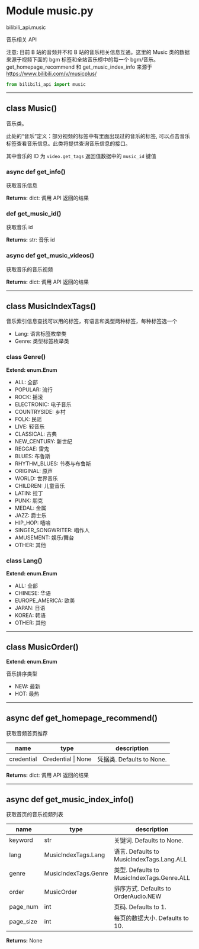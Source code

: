 # Module music.py


bilibili_api.music

音乐相关 API

注意: 目前 B 站的音频并不和 B 站的音乐相关信息互通。这里的 Music 类的数据来源于视频下面的 bgm 标签和全站音乐榜中的每一个 bgm/音乐。get_homepage_recommend 和 get_music_index_info 来源于 https://www.bilibili.com/v/musicplus/


``` python
from bilibili_api import music
```

---

## class Music()

音乐类。

此处的“音乐”定义：部分视频的标签中有里面出现过的音乐的标签, 可以点击音乐标签查看音乐信息。此类将提供查询音乐信息的接口。

其中音乐的 ID 为 `video.get_tags` 返回值数据中的 `music_id` 键值




### async def get_info()

获取音乐信息



**Returns:** dict: 调用 API 返回的结果




### def get_music_id()

获取音乐 id



**Returns:** str: 音乐 id




### async def get_music_videos()

获取音乐的音乐视频



**Returns:** dict: 调用 API 返回的结果




---

## class MusicIndexTags()

音乐索引信息查找可以用的标签，有语言和类型两种标签，每种标签选一个

- Lang: 语言标签枚举类
- Genre: 类型标签枚举类




### class Genre()

**Extend: enum.Enum**

- ALL: 全部
- POPULAR: 流行
- ROCK: 摇滚
- ELECTRONIC: 电子音乐
- COUNTRYSIDE: 乡村
- FOLK: 民谣
- LIVE: 轻音乐
- CLASSICAL: 古典
- NEW_CENTURY: 新世纪
- REGGAE: 雷鬼
- BLUES: 布鲁斯
- RHYTHM_BLUES: 节奏与布鲁斯
- ORIGINAL: 原声
- WORLD: 世界音乐
- CHILDREN: 儿童音乐
- LATIN: 拉丁
- PUNK: 朋克
- MEDAL: 金属
- JAZZ: 爵士乐
- HIP_HOP: 嘻哈
- SINGER_SONGWRITER: 唱作人
- AMUSEMENT: 娱乐/舞台
- OTHER: 其他




### class Lang()

**Extend: enum.Enum**

- ALL: 全部
- CHINESE: 华语
- EUROPE_AMERICA: 欧美
- JAPAN: 日语
- KOREA: 韩语
- OTHER: 其他




---

## class MusicOrder()

**Extend: enum.Enum**

音乐排序类型

+ NEW: 最新
+ HOT: 最热




---

## async def get_homepage_recommend()

获取音频首页推荐


| name | type | description |
| - | - | - |
| credential | Credential \| None | 凭据类. Defaults to None. |

**Returns:** dict: 调用 API 返回的结果




---

## async def get_music_index_info()

获取首页的音乐视频列表


| name | type | description |
| - | - | - |
| keyword | str | 关键词. Defaults to None. |
| lang | MusicIndexTags.Lang | 语言. Defaults to MusicIndexTags.Lang.ALL |
| genre | MusicIndexTags.Genre | 类型. Defaults to MusicIndexTags.Genre.ALL |
| order | MusicOrder | 排序方式. Defaults to OrderAudio.NEW |
| page_num | int | 页码. Defaults to 1. |
| page_size | int | 每页的数据大小. Defaults to 10. |

**Returns:** None



